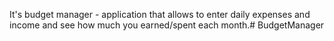 It's budget manager - application that allows to enter daily expenses and income and see how much you earned/spent each month.# BudgetManager
